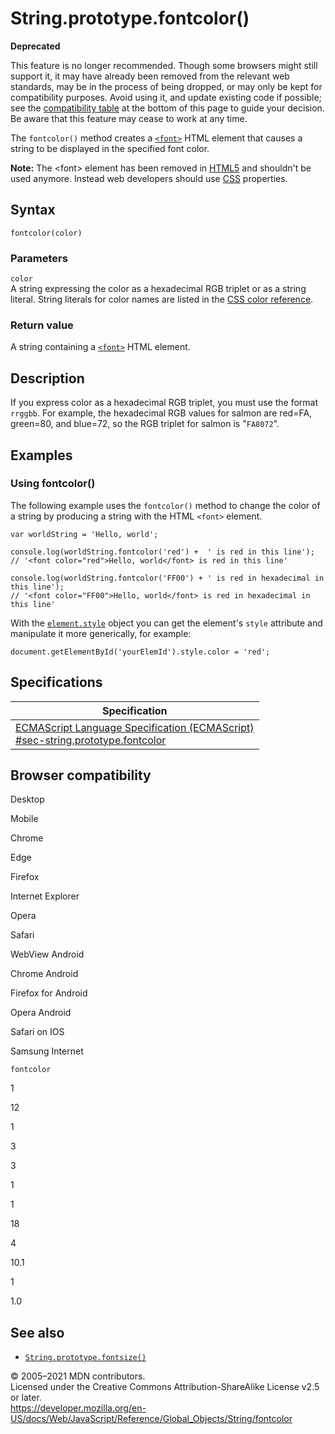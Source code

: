 String.prototype.fontcolor()
============================

**Deprecated**

This feature is no longer recommended. Though some browsers might still support it, it may have already been removed from the relevant web standards, may be in the process of being dropped, or may only be kept for compatibility purposes. Avoid using it, and update existing code if possible; see the [compatibility table](#browser_compatibility) at the bottom of this page to guide your decision. Be aware that this feature may cease to work at any time.

The `fontcolor()` method creates a [`<font>`](https://developer.mozilla.org/en-US/docs/Web/HTML/Element/font) HTML element that causes a string to be displayed in the specified font color.

**Note:** The &lt;font&gt; element has been removed in [HTML5](https://developer.mozilla.org/en-US/docs/Web/Guide/HTML/HTML5) and shouldn't be used anymore. Instead web developers should use [CSS](https://developer.mozilla.org/en-US/docs/Web/CSS) properties.

Syntax
------

    fontcolor(color)

### Parameters

`color`  
A string expressing the color as a hexadecimal RGB triplet or as a string literal. String literals for color names are listed in the [CSS color reference](https://developer.mozilla.org/en-US/docs/Web/CSS/color_value).

### Return value

A string containing a [`<font>`](https://developer.mozilla.org/en-US/docs/Web/HTML/Element/font) HTML element.

Description
-----------

If you express color as a hexadecimal RGB triplet, you must use the format `rrggbb`. For example, the hexadecimal RGB values for salmon are red=FA, green=80, and blue=72, so the RGB triplet for salmon is "`FA8072`".

Examples
--------

### Using fontcolor()

The following example uses the `fontcolor()` method to change the color of a string by producing a string with the HTML `<font>` element.

    var worldString = 'Hello, world';

    console.log(worldString.fontcolor('red') +  ' is red in this line');
    // '<font color="red">Hello, world</font> is red in this line'

    console.log(worldString.fontcolor('FF00') + ' is red in hexadecimal in this line');
    // '<font color="FF00">Hello, world</font> is red in hexadecimal in this line'

With the [`element.style`](https://developer.mozilla.org/en-US/docs/Web/API/ElementCSSInlineStyle/style) object you can get the element's `style` attribute and manipulate it more generically, for example:

    document.getElementById('yourElemId').style.color = 'red';

Specifications
--------------

<table><thead><tr class="header"><th>Specification</th></tr></thead><tbody><tr class="odd"><td><a href="https://tc39.es/ecma262/#sec-string.prototype.fontcolor">ECMAScript Language Specification (ECMAScript)<br />
<span class="small">#sec-string.prototype.fontcolor</span></a></td></tr></tbody></table>

Browser compatibility
---------------------

Desktop

Mobile

Chrome

Edge

Firefox

Internet Explorer

Opera

Safari

WebView Android

Chrome Android

Firefox for Android

Opera Android

Safari on IOS

Samsung Internet

`fontcolor`

1

12

1

3

3

1

1

18

4

10.1

1

1.0

See also
--------

-   [`String.prototype.fontsize()`](fontsize)

© 2005–2021 MDN contributors.  
Licensed under the Creative Commons Attribution-ShareAlike License v2.5 or later.  
<a href="https://developer.mozilla.org/en-US/docs/Web/JavaScript/Reference/Global_Objects/String/fontcolor" class="_attribution-link">https://developer.mozilla.org/en-US/docs/Web/JavaScript/Reference/Global_Objects/String/fontcolor</a>
